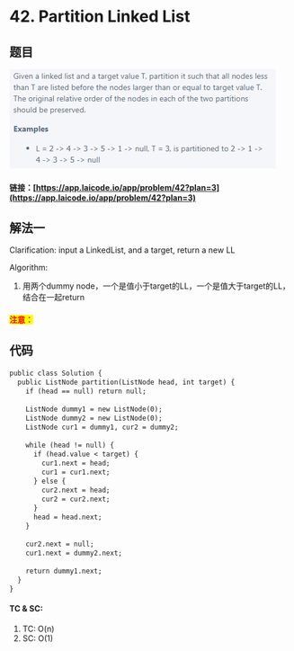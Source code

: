 # 42. Partition Linked List

## 题目

![](<../../.gitbook/assets/image (4) (1).png>)

#### 链接：[https://app.laicode.io/app/problem/42?plan=3](https://app.laicode.io/app/problem/42?plan=3)

## 解法一

Clarification: input a LinkedList, and a target, return a new LL

Algorithm:&#x20;

1. 用两个dummy node，一个是值小于target的LL，一个是值大于target的LL，结合在一起return

#### <mark style="color:red;">注意：</mark>

## 代码

```
public class Solution {
  public ListNode partition(ListNode head, int target) {
    if (head == null) return null;

    ListNode dummy1 = new ListNode(0);
    ListNode dummy2 = new ListNode(0);
    ListNode cur1 = dummy1, cur2 = dummy2;

    while (head != null) {
      if (head.value < target) {
        cur1.next = head;
        cur1 = cur1.next;
      } else {
        cur2.next = head;
        cur2 = cur2.next;
      }
      head = head.next;
    }

    cur2.next = null;
    cur1.next = dummy2.next;

    return dummy1.next;
  }
}
```

#### TC & SC:&#x20;

1. TC: O(n)
2. SC: O(1)
